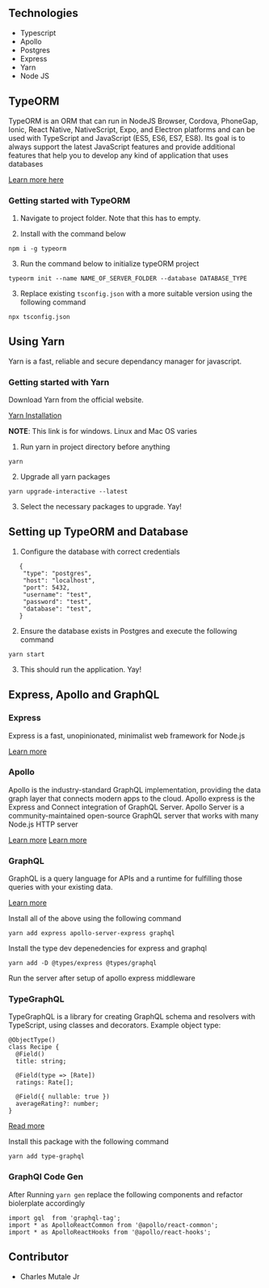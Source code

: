 ## Technologies

- Typescript
- Apollo
- Postgres
- Express
- Yarn
- Node JS

## TypeORM

TypeORM is an ORM that can run in NodeJS Browser, Cordova, PhoneGap, Ionic, React Native, NativeScript, Expo, and Electron platforms and can be used with TypeScript and JavaScript (ES5, ES6, ES7, ES8). Its goal is to always support the latest JavaScript features and provide additional features that help you to develop any kind of application that uses databases

[Learn more here](https://typeorm.io/#/)

### Getting started with TypeORM

1. Navigate to project folder. Note that this has to empty.

2) Install with the command below

```
npm i -g typeorm
```

3. Run the command below to initialize typeORM project

```
typeorm init --name NAME_OF_SERVER_FOLDER --database DATABASE_TYPE
```

3. Replace existing `tsconfig.json` with a more suitable version using the following command

```
npx tsconfig.json
```

## Using Yarn

Yarn is a fast, reliable and secure dependancy manager for javascript.

### Getting started with Yarn

Download Yarn from the official website.

[Yarn Installation](https://classic.yarnpkg.com/en/docs/install/#windows-stable)

**NOTE**: This link is for windows. Linux and Mac OS varies

1. Run yarn in project directory before anything

```
yarn
```

2. Upgrade all yarn packages

```
yarn upgrade-interactive --latest
```

3. Select the necessary packages to upgrade. Yay!



## Setting up TypeORM and Database

1. Configure the database with correct credentials

```
   {
    "type": "postgres",
    "host": "localhost",
    "port": 5432,
    "username": "test",
    "password": "test",
    "database": "test",
   }
```
2. Ensure the database exists in Postgres and execute the following command

```
yarn start
```

3. This should run the application. Yay!


## Express, Apollo and GraphQL

### Express
Express is a fast, unopinionated, minimalist web framework for Node.js

[Learn more](https://expressjs.com/)

### Apollo

Apollo is the industry-standard GraphQL implementation, providing the data graph layer that connects modern apps to the cloud. Apollo express is the Express and Connect integration of GraphQL Server. Apollo Server is a community-maintained open-source GraphQL server that works with many Node.js HTTP server


[Learn more](https://www.apollographql.com/)
[Learn more](https://www.npmjs.com/package/apollo-server-express)

### GraphQL
GraphQL is a query language for APIs and a runtime for fulfilling those queries with your existing data.

[Learn more](https://graphql.org/)


Install all of the above using the following command

```
yarn add express apollo-server-express graphql
```

Install the type dev depenedencies for express and graphql

```
yarn add -D @types/express @types/graphql
```

Run the server after setup of apollo express middleware


### TypeGraphQL
TypeGraphQL is a library for creating GraphQL schema and resolvers with TypeScript, using classes and decorators. Example object type:

```
@ObjectType()
class Recipe {
  @Field()
  title: string;

  @Field(type => [Rate])
  ratings: Rate[];

  @Field({ nullable: true })
  averageRating?: number;
}
```
[Read more](https://typegraphql.com/)

Install this package with the following command

```
yarn add type-graphql
```


### GraphQl Code Gen


After Running `yarn gen` replace the following components and refactor biolerplate accordingly

```
import gql  from 'graphql-tag';
import * as ApolloReactCommon from '@apollo/react-common';
import * as ApolloReactHooks from '@apollo/react-hooks';
```

## Contributor

- Charles Mutale Jr
